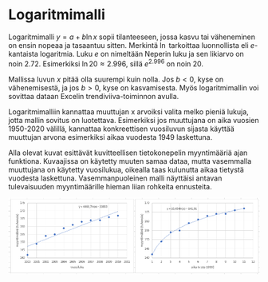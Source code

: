 # Logaritmimalli

Logaritmimalli $y=a+b \ln{⁡x}$ sopii tilanteeseen, jossa kasvu tai väheneminen on ensin nopeaa ja tasaantuu sitten. Merkintä $\ln$ tarkoittaa luonnollista eli $e$-kantaista logaritmia. Luku $e$ on nimeltään Neperin luku ja sen likiarvo on noin 2.72. Esimerkiksi $\ln{20} \approx 2.996$, sillä $e^{2.996}$ on noin 20.

Mallissa luvun $x$ pitää olla suurempi kuin nolla. Jos $b < 0$, kyse on vähenemisestä, ja jos $b > 0$, kyse on kasvamisesta. Myös logaritmimallin voi sovittaa dataan Excelin trendiviiva-toiminnon avulla.

Logaritmimalliin kannattaa muuttujan x arvoiksi valita melko pieniä lukuja, jotta mallin sovitus on luotettava. Esimerkiksi jos muuttujana on aika vuosien 1950-2020 välillä, kannattaa konkreettisen vuosiluvun sijasta käyttää muuttujan arvona esimerkiksi aikaa vuodesta 1949 laskettuna. 

Alla olevat kuvat esittävät kuvitteellisen tietokonepelin myyntimääriä ajan funktiona. Kuvaajissa on käytetty muuten samaa dataa, mutta vasemmalla muuttujana on käytetty vuosilukua, oikealla taas kulunutta aikaa tietystä vuodesta laskettuna. Vasemmanpuoleinen malli näyttäisi antavan tulevaisuuden myyntimäärille hieman liian rohkeita ennusteita.

![Logaritmimalli](logaritmi.png "Logaritmimalli")